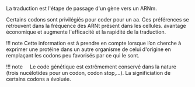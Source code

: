 La traduction est l'étape de passage d'un gène vers un ARNm.

Certains codons sont privilégiés pour coder pour un aa. Ces préférences se retrouvent dans la fréquence des ARNt présent dans les cellules. avantage économique et augmente l'efficacité et la rapidité de la traduction.

!!! note
	Cette information est à prendre en compte lorsque l’on cherche à exprimer une protéine dans un autre organisme de celui d'origine en remplaçant les codons peu favorisés par ce qui le sont.

!!! note
    Le code génétique est extrêmement conservé dans la nature (trois nucélotides pour un codon, codon stop,...). La significiation de certains codons a évoluée.
